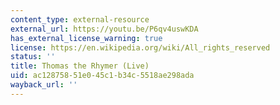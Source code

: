```yaml
---
content_type: external-resource
external_url: https://youtu.be/P6qv4uswKDA
has_external_license_warning: true
license: https://en.wikipedia.org/wiki/All_rights_reserved
status: ''
title: Thomas the Rhymer (Live)
uid: ac128758-51e0-45c1-b34c-5518ae298ada
wayback_url: ''
---
```

